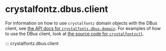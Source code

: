 # crystalfontz.dbus.client

For information on how to use `crystalfontz` domain objects with the DBus client, see [the API docs for `crystalfontz.dbus.domain`](./crystalfontz.dbus.domain.md). For examples of how to use the DBus client, look at [the source code for `crystalfontzctl`](https://github.com/jfhbrook/crystalfontz/blob/main/crystalfontz/dbus/client/cli.py).

::: crystalfontz.dbus.client
